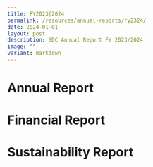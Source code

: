 ```yaml
---
title: FY2023|2024
permalink: /resources/annual-reports/fy2324/
date: 2024-01-01
layout: post
description: SDC Annual Report FY 2023/2024
image: ""
variant: markdown
---
```

<h1><strong>Annual Report</strong></h1>
<h1></h1>
<h1><strong>Financial Report</strong></h1>
<h1></h1>
<h1><strong>Sustainability Report</strong></h1>
<p></p>